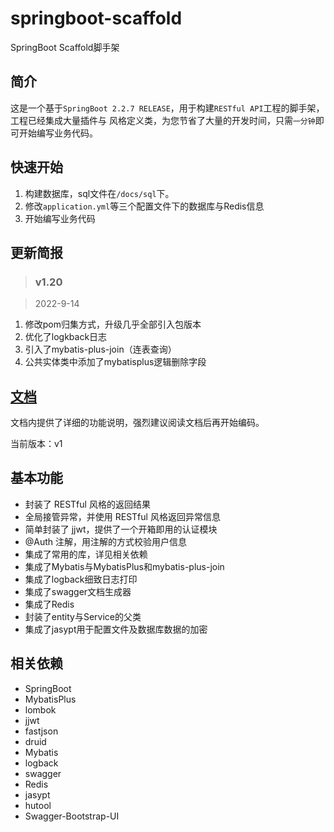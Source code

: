 # springboot-scaffold

SpringBoot Scaffold脚手架

## 简介

这是一个基于`SpringBoot 2.2.7 RELEASE`，用于构建`RESTful API`工程的脚手架，工程已经集成大量插件与 风格定义类，为您节省了大量的开发时间，只需`一分钟`即可开始编写业务代码。

## 快速开始

1. 构建数据库，sql文件在`/docs/sql`下。
2. 修改`application.yml`等三个配置文件下的数据库与Redis信息
3. 开始编写业务代码

## 更新简报

> ### v1.20
>

> 2022-9-14

1. 修改pom归集方式，升级几乎全部引入包版本
2. 优化了logkback日志
3. 引入了mybatis-plus-join（连表查询）
4. 公共实体类中添加了mybatisplus逻辑删除字段

## [文档](./docs/index.md)

文档内提供了详细的功能说明，强烈建议阅读文档后再开始编码。


当前版本：v1

## 基本功能

- 封装了 RESTful 风格的返回结果
- 全局接管异常，并使用 RESTful 风格返回异常信息
- 简单封装了 jjwt，提供了一个开箱即用的认证模块
- @Auth 注解，用注解的方式校验用户信息
- 集成了常用的库，详见相关依赖
- 集成了Mybatis与MybatisPlus和mybatis-plus-join
- 集成了logback细致日志打印
- 集成了swagger文档生成器
- 集成了Redis
- 封装了entity与Service的父类
- 集成了jasypt用于配置文件及数据库数据的加密

## 相关依赖

- SpringBoot
- MybatisPlus
- lombok
- jjwt
- fastjson
- druid
- Mybatis
- logback
- swagger
- Redis
- jasypt
- hutool
- Swagger-Bootstrap-UI

